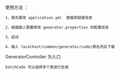 使用方法 ：

    1、首先需改 application.yml  数据库链接信息
    
    2、根据跟人需要修改 generator.properties 的配置信息
    
    3、启动
    
    4、输入 localhost/common/generator/code/表名然后下载
    
    
    
 GeneratorController 为入口
 
    batchCode 可以选择多个表进行生成
